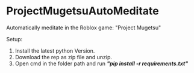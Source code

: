# ProjectMugetsuAutoMeditate
Automatically meditate in the Roblox game: "Project Mugetsu"

Setup:

1. Install the latest python Version.
2. Download the rep as zip file and unzip.
3. Open cmd in the folder path and run ***"pip install -r requirements.txt"***
